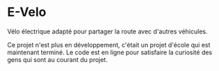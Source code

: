 # E-Velo
Vélo électrique adapté pour partager la route avec d'autres véhicules.

Ce projet n'est plus en développement, c'était un projet d'école qui est maintenant terminé.
Le code est en ligne pour satisfaire la curiosité des gens qui sont au courant du projet.
